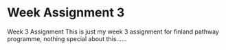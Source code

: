 # Week Assignment 3
Week 3 Assignment
This is just my week 3 assignment for finland pathway programme, nothing special about this......
